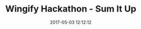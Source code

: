 ---
title:  "Wingify Hackathon - Sum It Up"
date:   2017-05-03 12:12:12
future: true
baseurl: 'http://engineering.wingify.com/posts/wingify-hackathon-sum-it-up/'
---